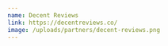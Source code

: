 ```yaml
---
name: Decent Reviews
link: https://decentreviews.co/
image: /uploads/partners/decent-reviews.png
---
```

